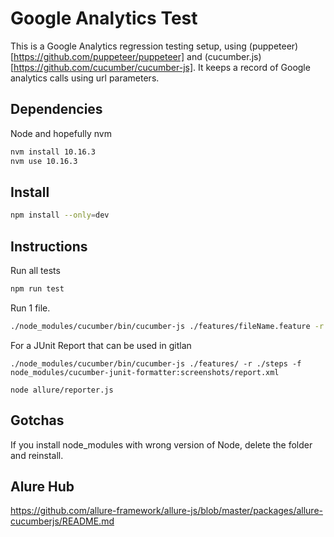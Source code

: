 # Google Analytics Test

This is a Google Analytics regression testing setup, using (puppeteer)[https://github.com/puppeteer/puppeteer] and (cucumber.js)[https://github.com/cucumber/cucumber-js]. It keeps a record of Google analytics calls using url parameters.

## Dependencies

Node and hopefully nvm

```bash
nvm install 10.16.3
nvm use 10.16.3
```

## Install

```bash
npm install --only=dev
```

## Instructions

Run all tests

```bash
npm run test
```

Run 1 file.

```bash
./node_modules/cucumber/bin/cucumber-js ./features/fileName.feature -r ./steps
```

For a JUnit Report that can be used in gitlan

```
./node_modules/cucumber/bin/cucumber-js ./features/ -r ./steps -f node_modules/cucumber-junit-formatter:screenshots/report.xml
```

```
node allure/reporter.js
```

## Gotchas

If you install node_modules with wrong version of Node, delete the folder and reinstall.


## Alure Hub
https://github.com/allure-framework/allure-js/blob/master/packages/allure-cucumberjs/README.md
